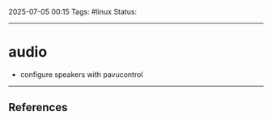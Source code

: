 
2025-07-05 00:15
Tags: #linux
Status:

---
# audio
- configure speakers with pavucontrol


---
## References



